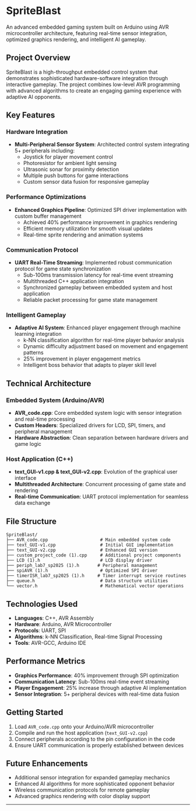 # SpriteBlast

An advanced embedded gaming system built on Arduino using AVR microcontroller architecture, featuring real-time sensor integration, optimized graphics rendering, and intelligent AI gameplay.

## Project Overview

SpriteBlast is a high-throughput embedded control system that demonstrates sophisticated hardware-software integration through interactive gameplay. The project combines low-level AVR programming with advanced algorithms to create an engaging gaming experience with adaptive AI opponents.

## Key Features

### Hardware Integration
- **Multi-Peripheral Sensor System**: Architected control system integrating 5+ peripherals including:
  - Joystick for player movement control
  - Photoresistor for ambient light sensing
  - Ultrasonic sonar for proximity detection
  - Multiple push buttons for game interactions
  - Custom sensor data fusion for responsive gameplay

### Performance Optimizations
- **Enhanced Graphics Pipeline**: Optimized SPI driver implementation with custom buffer management
  - Achieved 40% performance improvement in graphics rendering
  - Efficient memory utilization for smooth visual updates
  - Real-time sprite rendering and animation systems

### Communication Protocol
- **UART Real-Time Streaming**: Implemented robust communication protocol for game state synchronization
  - Sub-100ms transmission latency for real-time event streaming
  - Multithreaded C++ application integration
  - Synchronized gameplay between embedded system and host application
  - Reliable packet processing for game state management

### Intelligent Gameplay
- **Adaptive AI System**: Enhanced player engagement through machine learning integration
  - k-NN classification algorithm for real-time player behavior analysis
  - Dynamic difficulty adjustment based on movement and engagement patterns
  - 25% improvement in player engagement metrics
  - Intelligent boss behavior that adapts to player skill level

## Technical Architecture

### Embedded System (Arduino/AVR)
- **AVR_code.cpp**: Core embedded system logic with sensor integration and real-time processing
- **Custom Headers**: Specialized drivers for LCD, SPI, timers, and peripheral management
- **Hardware Abstraction**: Clean separation between hardware drivers and game logic

### Host Application (C++)
- **text_GUI-v1.cpp & text_GUI-v2.cpp**: Evolution of the graphical user interface
- **Multithreaded Architecture**: Concurrent processing of game state and rendering
- **Real-time Communication**: UART protocol implementation for seamless data exchange

## File Structure

```
SpriteBlast/
├── AVR_code.cpp                    # Main embedded system code
├── text_GUI-v1.cpp                 # Initial GUI implementation
├── text_GUI-v2.cpp                 # Enhanced GUI version
├── custom_project_code (1).cpp     # Additional project components
├── LCD (1).h                       # LCD display driver
├── periph_lab7_sp2025 (1).h       # Peripheral management
├── spiAVR (1).h                    # Optimized SPI driver
├── timerISR_lab7_sp2025 (1).h     # Timer interrupt service routines
├── queue.h                         # Data structure utilities
└── vector.h                        # Mathematical vector operations
```

## Technologies Used

- **Languages**: C++, AVR Assembly
- **Hardware**: Arduino, AVR Microcontroller
- **Protocols**: UART, SPI
- **Algorithms**: k-NN Classification, Real-time Signal Processing
- **Tools**: AVR-GCC, Arduino IDE

## Performance Metrics

- **Graphics Performance**: 40% improvement through SPI optimization
- **Communication Latency**: Sub-100ms real-time event streaming
- **Player Engagement**: 25% increase through adaptive AI implementation
- **Sensor Integration**: 5+ peripheral devices with real-time data fusion

## Getting Started

1. Load `AVR_code.cpp` onto your Arduino/AVR microcontroller
2. Compile and run the host application (`text_GUI-v2.cpp`)
3. Connect peripherals according to the pin configuration in the code
4. Ensure UART communication is properly established between devices

## Future Enhancements

- Additional sensor integration for expanded gameplay mechanics
- Enhanced AI algorithms for more sophisticated opponent behavior
- Wireless communication protocols for remote gameplay
- Advanced graphics rendering with color display support

---
